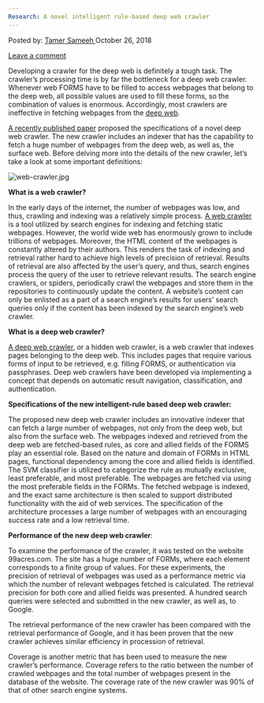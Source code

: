 ```yaml
---
Research: A novel intelligent rule-based deep web crawler
---
```

<article class="post-listing post-27060 post type-post status-publish format-standard has-post-thumbnail hentry 
tag-crawler tag-deep tag-intelligent tag-research tag-rulebased tag-web">
<div class="post-inner">
<span>Posted by: <a href="https://www.deepdotweb.com/author/tamersameeh/" title="">Tamer Sameeh </a></span>
<span>October 26, 2018</span>

<span><a href="https://www.deepdotweb.com/2018/10/26/research-a-novel-intelligent-rule-based-deep-web-crawler/#respond">Leave a comment</a></span>


<p>Developing a crawler for the deep web is definitely a tough task. The crawler&#8217;s processing time is by far the bottleneck for a deep web crawler. Whenever web FORMS have to be filled to access webpages that belong to the deep web, all possible values are used to fill these forms, so the combination of values is enormous. Accordingly, most crawlers are ineffective in fetching webpages from the <a href="https://www.deepdotweb.com/2015/06/08/the-dark-web-deep-web-and-dark-net-terminology-hell/">deep web</a>.</p>
<p><a href="https://link.springer.com/chapter/10.1007/978-981-13-2559-5_1">A recently published paper</a> proposed the specifications of a novel deep web crawler. The new crawler includes an indexer that has the capability to fetch a huge number of webpages from the deep web, as well as, the surface web. Before delving more into the details of the new crawler, let&#8217;s take a look at some important definitions:</p>
<p><img class="wp-image-27065 aligncenter" src="/imgs/2018/10/web-crawler-jpg.jpeg" alt="web-crawler.jpg" srcset="/imgs/2018/10/web-crawler-jpg.jpeg 600w, /imgs/2018/10/web-crawler-jpg-150x150.jpeg 150w, /imgs/2018/10/web-crawler-jpg-300x300.jpeg 300w, /imgs/2018/10/web-crawler-jpg-55x55.jpeg 55w, /imgs/2018/10/web-crawler-jpg-50x50.jpeg 50w" sizes="(max-width: 600px) 100vw, 600px" /></p>
<p><strong>What is a web crawler?</strong></p>
<p>In the early days of the internet, the number of webpages was low, and thus, crawling and indexing was a relatively simple process. <a href="https://www.deepdotweb.com/2017/08/21/novel-hybrid-web-crawler-searching-surface-deep-web/">A web crawler</a> is a tool utilized by search engines for indexing and fetching static webpages. However, the world wide web has enormously grown to include trillions of webpages. Moreover, the HTML content of the webpages is constantly altered by their authors. This renders the task of indexing and retrieval rather hard to achieve high levels of precision of retrieval. Results of retrieval are also affected by the user&#8217;s query, and thus, search engines process the query of the user to retrieve relevant results. The search engine crawlers, or spiders, periodically crawl the webpages and store them in the repositories to continuously update the content. A website&#8217;s content can only be enlisted as a part of a search engine&#8217;s results for users&#8217; search queries only if the content has been indexed by the search engine&#8217;s web crawler.</p>
<p><strong>What is a deep web crawler?</strong></p>
<p><a href="https://www.deepdotweb.com/2017/02/01/new-concept-deep-web-crawlers/">A deep web crawler</a>, or a hidden web crawler, is a web crawler that indexes pages belonging to the deep web. This includes pages that require various forms of input to be retrieved, e.g. filling FORMS, or authentication via passphrases. Deep web crawlers have been developed via implementing a concept that depends on automatic result navigation, classification, and authentication.</p>
<p><strong>Specifications of the new intelligent-rule based deep web crawler:</strong></p>
<p>The proposed new deep web crawler includes an innovative indexer that can fetch a large number of webpages, not only from the deep web, but also from the surface web. The webpages indexed and retrieved from the deep web are fetched-based rules, as core and allied fields of the FORMS play an essential role. Based on the nature and domain of FORMs in HTML pages, functional dependency among the core and allied fields is identified. The SVM classifier is utilized to categorize the rule as mutually exclusive, least preferable, and most preferable. The webpages are fetched via using the most preferable fields in the FORMs. The fetched webpage is indexed, and the exact same architecture is then scaled to support distributed functionality with the aid of web services. The specification of the architecture processes a large number of webpages with an encouraging success rate and a low retrieval time.</p>
<p><strong>Performance of the new deep web crawler</strong>:</p>
<p>To examine the performance of the crawler, it was tested on the website 99acres.com. The site has a huge number of FORMs, where each element corresponds to a finite group of values. For these experiments, the precision of retrieval of webpages was used as a performance metric via which the number of relevant webpages fetched is calculated. The retrieval precision for both core and allied fields was presented. A hundred search queries were selected and submitted in the new crawler, as well as, to Google.</p>
<p>The retrieval performance of the new crawler has been compared with the retrieval performance of Google, and it has been proven that the new crawler achieves similar efficiency in procession of retrieval.</p>
<p>Coverage is another metric that has been used to measure the new crawler&#8217;s performance. Coverage refers to the ratio between the number of crawled webpages and the total number of webpages present in the database of the website. The coverage rate of the new crawler was 90% of that of other search engine systems.</p>
</div>
<span style="display:none"><a href="https://www.deepdotweb.com/tag/crawler/" rel="tag">crawler</a> <a href="https://www.deepdotweb.com/tag/deep/" rel="tag">deep</a> <a href="https://www.deepdotweb.com/tag/intelligent/" rel="tag">intelligent</a> <a href="https://www.deepdotweb.com/tag/research/" rel="tag">research</a> <a href="https://www.deepdotweb.com/tag/rulebased/" rel="tag">rulebased</a> <a href="https://www.deepdotweb.com/tag/web/" rel="tag">web</a></span> <span style="display:none" class="updated">2018-10-26<a href="https://www.deepdotweb.com/author/tamersameeh/" title="Posts by Tamer Sameeh" rel="author">Tamer Sameeh</a></strong></div>
</div>
</article>

